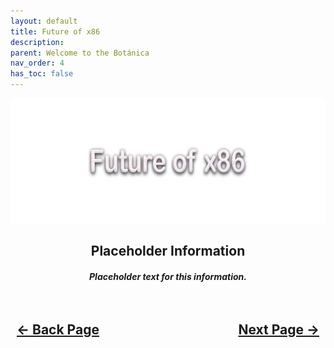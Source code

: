 ```yaml
---
layout: default
title: Future of x86
description: 
parent: Welcome to the Botánica
nav_order: 4
has_toc: false
---
```


<style>
  .navigation-container {
    display: flex;
    justify-content: space-between;
    align-items: center;
    width: 100%;
  }
  
  .nav-button {
    margin: 10px;
  }
</style>

<p align="center">
  <img width="650" height="200" src="../../assets/Headers/Header-FutureOfx86.png">
</p>

<h2 align="center">Placeholder Information</h2>
<h5 align="center">Placeholder text for this information.</h5>

<h2 align="center">
  <br>
  <div class="navigation-container">
    <a class="nav-button" href="03-SettingExpectations.html">&larr; Back Page</a>
    <a class="nav-button" href="">Next Page &rarr;</a>
  </div>
  <br>
</h2>
